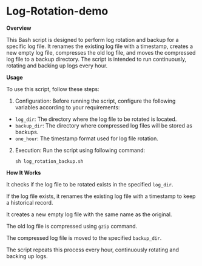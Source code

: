 # Log-Rotation-demo

**Overview**

This Bash script is designed to perform log rotation and backup for a specific log file. It renames the existing log file with a timestamp, creates a new empty log file, compresses the old log file, and moves the compressed log file to a backup directory. The script is intended to run continuously, rotating and backing up logs every hour.

**Usage**

To use this script, follow these steps:

1. Configuration: Before running the script, configure the following variables according to your requirements:

  - `log_dir`: The directory where the log file to be rotated is located.
  - `backup_dir`: The directory where compressed log files will be stored as backups.
  - `one_hour`: The timestamp format used for log file rotation.

2. Execution: Run the script using following command:

   `sh log_rotation_backup.sh`


**How It Works**

It checks if the log file to be rotated exists in the specified `log_dir`.

If the log file exists, it renames the existing log file with a timestamp to keep a historical record.

It creates a new empty log file with the same name as the original.

The old log file is compressed using `gzip` command.

The compressed log file is moved to the specified `backup_dir`.

The script repeats this process every hour, continuously rotating and backing up logs.
